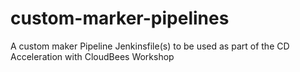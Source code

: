 # custom-marker-pipelines
A custom maker Pipeline Jenkinsfile(s) to be used as part of the CD Acceleration with CloudBees Workshop
